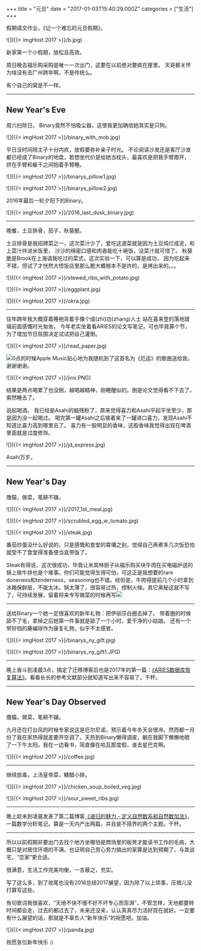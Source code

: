 +++
title = "元旦"
date = "2017-01-03T15:40:29.000Z"
categories = ["生活"]
+++

假期语文作业，《记一个难忘的元旦假期》。

![]({{< imgHost 2017 >}}/b.jpg)

新家第一个小假期，放松且高效。

周日晚去福乐购采购是唯一一次出门，这要在以前绝对要疯在屋里。
天哥都关怀为啥没有去广州跨年啊，不是传统么。

有个自己的窝是不一样。

---

## New Year's Eve

周六扫除日。
Binary竟然不怕吸尘器，这使我更加确信她其实是只狗。

![]({{< imgHost 2017 >}}/binary_with_mob.jpg)

平日没时间陪主子十分内疚，放假要弥补亲子时光。
不论阅读沙发还是客厅沙发都已经成了Binary的地盘，若想坐代价是给她当枕头，最喜欢是把我手臂蹬开，挤在手臂和躯干之间抱着手臂睡。

![]({{< imgHost 2017 >}}/binarys_pillow1.jpg)

![]({{< imgHost 2017 >}}/binarys_pillow2.jpg)

2016年最后一轮夕阳下的Binary。

![]({{< imgHost 2017 >}}/2016_last_dusk_binary.jpg)

---

晚餐，土豆排骨，茄子，秋葵脆。

土豆排骨是我招牌菜之一，这次菜汁少了，爱吃这道菜就是因为土豆炖烂成泥，和上菜汁拌进米饭里，
沙沙的绵密口感和肉香能吃十碗饭，没菜汁就可惜了。
秋葵脆是Brook在上海请我吃过的菜式，这次实验一下，可以算是成功，
因为吃起来不错，但试了才恍然大悟饭店里那么脆大概根本不是炸的，是烤出来的。。。

![]({{< imgHost 2017 >}}/stewed_ribs_with_potato.jpg)

![]({{< imgHost 2017 >}}/eggplant.jpg)

![]({{< imgHost 2017 >}}/okra.jpg)

---

往年跨年我大概穿着睡袍背着手像个成(zhi)功(zhang)人士
站在喜来登的落地玻璃前面感慨时光匆匆，
今年老实坐着看ARIES的论文写笔记，可也毕竟算个节，为了增加节日氛围决定试试把自己灌倒。

![]({{< imgHost 2017 >}}/read_paper.jpg)

![](/img/smiley/doge.gif)0点的时候Apple Music贴心地为我随机到了这首名为《厄运》的歌曲送给我，谢谢谢谢。

![]({{< imgHost 2017 >}}/jinx.PNG)

结果是两点喝累了也没倒，越喝越精神，刚睡醒似的。倒是论文觉得看不下去了，索然睡去了。

说起喝酒。
我已经是Asahi的脑残粉了，原来觉得喜力和Asahi平起平坐至少，那是因为没一起喝过。
喝完第一罐Asahi之后接着来了一罐进口喜力，发现Asahi不知道比喜力高到哪里去了。
喜力有一股明显的香味，这股香味我觉得出现在啤酒里面就是过度修饰。

![]({{< imgHost 2017 >}}/jd_express.jpg)

Asahi万岁。

---

## New Year's Day

撸猫，做菜，笔耕不辍。

![]({{< imgHost 2017 >}}/2017_1st_meal.jpg)

![]({{< imgHost 2017 >}}/scrubled_egg_w_tomato.jpg)

![]({{< imgHost 2017 >}}/steak.jpg)

番茄炒蛋没什么好说的，只是感慨和食堂的霄壤之别，觉得自己再煮多几次饭恐怕就受不了食堂得准备便当盒带饭了。

Steak有得说，这次很成功，毕竟让米其林厨子从福乐购买块牛肉在买电磁炉送的锅上做牛排也是个难事。你们可能觉得生得可怕，可这正是我想要的rare doneness和tenderness，seasoning也不错。经验是，牛肉得提前几个小时拿到冰箱保鲜层，不能太冰。锅太薄了，很容易过热，控制火候。其它奥秘这就不写了，可持续发展，留着将来专写做菜的时候再写![](/img/smiley/hashiqi.png)

---

送给Binary一个她一定很喜欢的新年礼物：把伊丽莎白圈去掉了。
带着圈的时候舔不了毛，拿掉之后她第一件事就是舔了一个小时，爱干净的小姑娘。
还有一个带铃铛的藤编球作为康复礼物，似乎不太感冒。

![]({{< imgHost 2017 >}}/binarys_ny_gift.jpg)

![]({{< imgHost 2017 >}}/binarys_ny_gift1.JPG)

---

晚上奋斗到凌晨3点，搞定了迁移博客后也是2017年的第一篇：[《ARIES数据库恢复算法》][blog aries]。看看长长的参考文献部分就知道写出来不容易了。干杯。

---

## New Year's Day Observed

撸猫，做菜，笔耕不辍。

九月还在打台风的时候专家说这是厄尔尼诺，预示着今年冬天会很冷。然而都一月份了我在家热得就差要开空调了。天热到Binary懒得调皮，躺在我脚下懒懒地晒了一下午太阳。我在一边看书，简直像在哈瓦那度假，谁去星巴克啊。

![]({{< imgHost 2017 >}}/coffee.jpg)

---

继续放毒，上汤皇帝菜，糖醋小排。

![]({{< imgHost 2017 >}}/chicken_soup_boiled_veg.jpg)

![]({{< imgHost 2017 >}}/sour_sweet_ribs.jpg)

---

晚上趁未到凌晨发表了第二篇博客[《递归的魅力 - 定义自然数系和自然数加法》][blog recursion]，一篇数学分析笔记。算是一天内产出两篇，并且是不搭界的两个主题。干杯。

---

所以以前假期非要出门去找个地方坐哪怕是商场里的板凳才能读书工作的毛病，大概只是对居住环境的不满，也证明自己劳心劳力搞出的家算是达到预期了，与其说宅，“恋家”更合适。

很满意，生活工作完美均衡，一言蔽之，充实。

写了这么多，到了收尾也没有2016总结2017展望，因为除了以上琐事，压根儿没打算写这些。

有句歌词我很喜欢，“天地不快不慢不好不坏专心而澎湃”，不管怎样，天地都要转时间都会走，过去的都过去了，未来还没来，认认真真尽力活好现在就好。一定要有什么展望的话，那就是不辜负人“新年快乐”的祝愿吧。加油。

![]({{< imgHost 2017 >}}/panda.jpg)

祝愿各位新年快乐 :)

[blog aries]: /2017/01/02/ARIES数据库恢复算法.html
[blog recursion]: /2017/01/02/递归的魅力_-_定义自然数系和自然数加法.html
